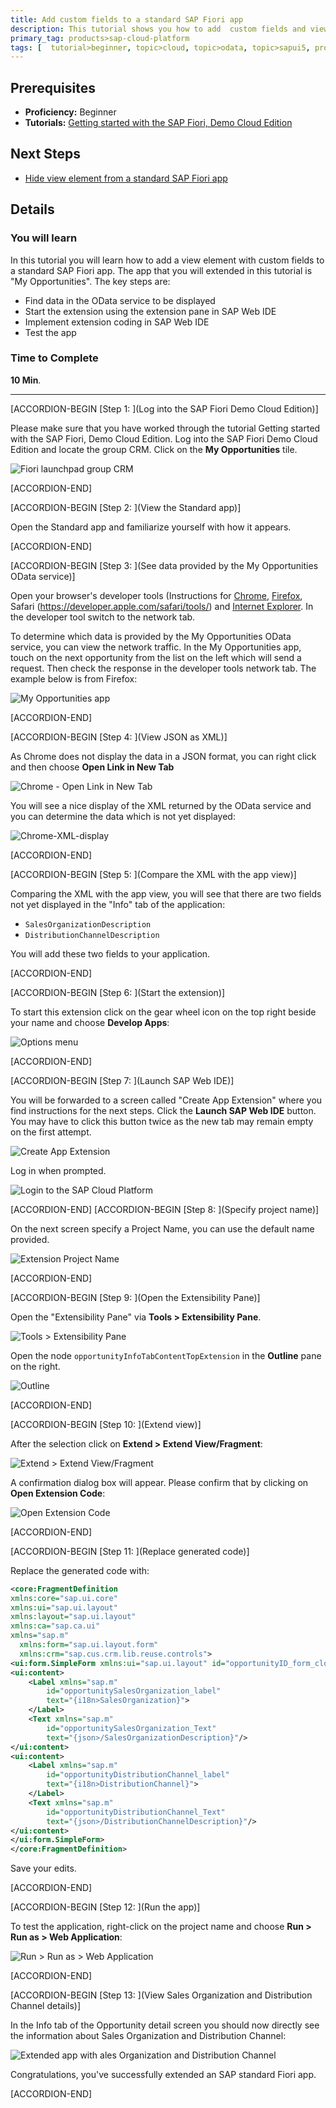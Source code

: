 ```yaml
---
title: Add custom fields to a standard SAP Fiori app
description: This tutorial shows you how to add  custom fields and view elements to a standard SAP Fiori app.
primary_tag: products>sap-cloud-platform
tags: [  tutorial>beginner, topic>cloud, topic>odata, topic>sapui5, products>sap-web-ide, products>sap-cloud-platform ]
---
```

## Prerequisites  
- **Proficiency:** Beginner
- **Tutorials:** [Getting started with the SAP Fiori, Demo Cloud Edition](https://www.sap.com/developer/tutorials/hcp-fiori-cloud-edition-start.html)

## Next Steps
- [Hide view element from a standard SAP Fiori app](https://www.sap.com/developer/tutorials/hcp-fiori-cloud-edition-hide-element.html)

## Details
### You will learn  
In this tutorial you will learn how to add a view element with custom fields to a standard SAP Fiori app. The app that you will extended in this tutorial is "My Opportunities". The key steps are:

- Find data in the OData service to be displayed
- Start the extension using the extension pane in SAP Web IDE
- Implement extension coding in SAP Web IDE
- Test the app

### Time to Complete
**10 Min**.

---

[ACCORDION-BEGIN [Step 1: ](Log into the SAP Fiori Demo Cloud Edition)]

Please make sure that you have worked through the tutorial Getting started with the SAP Fiori, Demo Cloud Edition. Log into the SAP Fiori Demo Cloud Edition and locate the group CRM. Click on the **My Opportunities** tile.

![Fiori launchpad group CRM](6.png)


[ACCORDION-END]

[ACCORDION-BEGIN [Step 2: ](View the Standard app)]

Open the Standard app and familiarize yourself with how it appears.


[ACCORDION-END]

[ACCORDION-BEGIN [Step 3: ](See data provided by the My Opportunities OData service)]

Open your browser's developer tools (Instructions for [Chrome](https://developers.google.com/web/tools/chrome-devtools/), [Firefox](https://developer.mozilla.org/en-US/docs/Tools/Network_Monitor#Opening_the_Network_Monitor), Safari (https://developer.apple.com/safari/tools/) and [Internet Explorer](https://msdn.microsoft.com/en-us/library/gg589507.aspx). In the developer tool switch to the network tab.

To determine which data is provided by the My Opportunities OData service, you can view the network traffic. In the My Opportunities app, touch on the next opportunity from the list on the left which will send a request. Then check the response in the developer tools network tab. The example below is from Firefox:

![My Opportunities app](7.png)


[ACCORDION-END]

[ACCORDION-BEGIN [Step 4: ](View JSON as XML)]

As Chrome does not display the data in a JSON format, you can right click and then choose **Open Link in New Tab**

![Chrome - Open Link in New Tab](chrome-open-new-tab.png)

You will see a nice display of the XML returned by the OData service and you can determine the data which is not yet displayed:

![Chrome-XML-display](Chrome-XML-display.png)


[ACCORDION-END]

[ACCORDION-BEGIN [Step 5: ](Compare the XML with the app view)]

Comparing the XML with the app view, you will see that there are two fields not yet displayed in the "Info" tab of the application:

- `SalesOrganizationDescription`
- `DistributionChannelDescription`

You will add these two fields to your application.


[ACCORDION-END]

[ACCORDION-BEGIN [Step 6: ](Start the extension)]

To start this extension click on the gear wheel icon on the top right beside your name and choose **Develop Apps**:

![Options menu](8.png)


[ACCORDION-END]

[ACCORDION-BEGIN [Step 7: ](Launch SAP Web IDE)]

You will be forwarded to a screen called "Create App Extension" where you find instructions for the next steps. Click the **Launch SAP Web IDE** button. You may have to click this button twice as the new tab may remain empty on the first attempt.

![Create App Extension](9.png)

Log in when prompted.

![Login to the SAP Cloud Platform](10.png)


[ACCORDION-END]
[ACCORDION-BEGIN [Step 8: ](Specify project name)]

On the next screen specify a Project Name, you can use the default name provided.

![Extension Project Name](11.png)


[ACCORDION-END]

[ACCORDION-BEGIN [Step 9: ](Open the Extensibility Pane)]

Open the "Extensibility Pane" via **Tools > Extensibility Pane**.

![Tools > Extensibility Pane](12.png)

Open the node `opportunityInfoTabContentTopExtension` in the **Outline** pane on the right.

![Outline](13.png)


[ACCORDION-END]

[ACCORDION-BEGIN [Step 10: ](Extend view)]

After the selection click on **Extend > Extend View/Fragment**:

![Extend > Extend View/Fragment](14.png)

A confirmation dialog box will appear. Please confirm that by clicking on **Open Extension Code**:

![Open Extension Code](15.png)


[ACCORDION-END]

[ACCORDION-BEGIN [Step 11: ](Replace generated code)]

Replace the generated code with:

```xml
<core:FragmentDefinition
xmlns:core="sap.ui.core"
xmlns:ui="sap.ui.layout"
xmlns:layout="sap.ui.layout"
xmlns:ca="sap.ca.ui"
xmlns="sap.m"
  xmlns:form="sap.ui.layout.form"
  xmlns:crm="sap.cus.crm.lib.reuse.controls">
<ui:form.SimpleForm xmlns:ui="sap.ui.layout" id="opportunityID_form_clone">
<ui:content>
	<Label xmlns="sap.m"
		id="opportunitySalesOrganization_label"
		text="{i18n>SalesOrganization}">
	</Label>
	<Text xmlns="sap.m"
		id="opportunitySalesOrganization_Text"
		text="{json>/SalesOrganizationDescription}"/>
</ui:content>
<ui:content>
	<Label xmlns="sap.m"
		id="opportunityDistributionChannel_label"
		text="{i18n>DistributionChannel}">
	</Label>
	<Text xmlns="sap.m"
		id="opportunityDistributionChannel_Text"
		text="{json>/DistributionChannelDescription}"/>
</ui:content>
</ui:form.SimpleForm>
</core:FragmentDefinition>
```

Save your edits.


[ACCORDION-END]

[ACCORDION-BEGIN [Step 12: ](Run the app)]

To test the application, right-click on the project name and choose **Run > Run as > Web Application**:

![Run > Run as > Web Application](16.png)


[ACCORDION-END]

[ACCORDION-BEGIN [Step 13: ](View Sales Organization and Distribution Channel details)]

In the Info tab of the Opportunity detail screen you should now directly see the information about Sales Organization and Distribution Channel:

![Extended app with ales Organization and Distribution Channel](17.png)

Congratulations, you've successfully extended an SAP standard Fiori app.


[ACCORDION-END]




